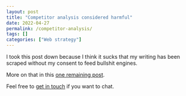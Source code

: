```yaml
---
layout: post
title: "Competitor analysis considered harmful"
date: 2022-04-27
permalink: /competitor-analysis/
tags: []
categories: ["Web strategy"]
---
```


I took this post down because I think it sucks that my writing has been scraped without my consent to feed bullshit engines.

More on that in this [one remaining post](/my-final-blog-post).

Feel free to [get in touch](/contact) if you want to chat.

